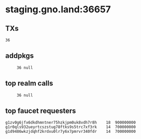 # staging.gno.land:36657

## TXs
```
36
```

## addpkgs
```
     36 null
```

## top realm calls
```
     36 null
```

## top faucet requesters
```
g1zv0g6jfx6dkdhmntner75hzkjpm0uk8vdh7r8h	18	900000000
g1r0qls932ueyrtcszstug78ftks9s5trc7xf3rk	14	700000000
g1d9486wkzjdqhf2krdxu0lr7y6x7pmrvr340fdr	14	700000000
```

